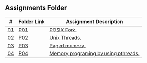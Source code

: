 ## Assignments Folder

|      #      | Folder Link  | Assignment Description |
| :---------: | ------------ | ---------------------- |
| [01](./P01) | [P01](./P01) | [POSIX Fork.](./P01)   |
| [02](./P02) | [P02](./P02) | [Unix Threads.](./P02) |
| [03](./P03) | [P03](./P03) | [Paged memory.](./P03) |
| [04](./P04) | [P04](./P04) | [Memory programing by using pthreads.](./P04) |
